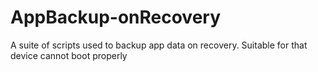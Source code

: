 # AppBackup-onRecovery
A suite of scripts used to backup app data on recovery. Suitable for that device cannot boot properly
